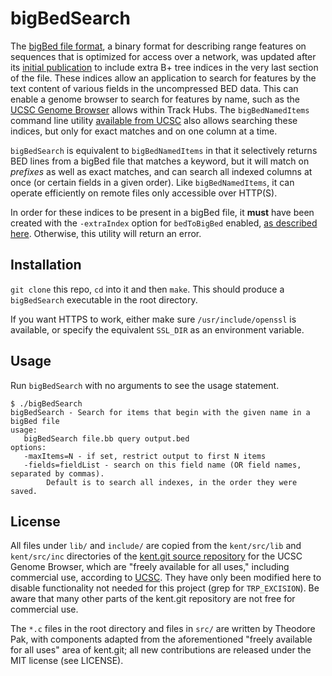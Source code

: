 # bigBedSearch

The [bigBed file format][bb], a binary format for describing range features on sequences that is optimized for access over a network, was updated after its [initial publication][bioinf] to include extra B+ tree indices in the very last section of the file. These indices allow an application to search for features by the text content of various fields in the uncompressed BED data. This can enable a genome browser to search for features by name, such as the [UCSC Genome Browser][ucsc] allows within Track Hubs. The `bigBedNamedItems` command line utility [available from UCSC][bbni] also allows searching these indices, but only for exact matches and on one column at a time.

`bigBedSearch` is equivalent to `bigBedNamedItems` in that it selectively returns BED lines from a bigBed file that matches a keyword, but it will match on *prefixes* as well as exact matches, and can search all indexed columns at once (or certain fields in a given order). Like `bigBedNamedItems`, it can operate efficiently on remote files only accessible over HTTP(S).

In order for these indices to be present in a bigBed file, it **must** have been created with the `-extraIndex` option for `bedToBigBed` enabled, [as described here][bbex]. Otherwise, this utility will return an error.

## Installation

`git clone` this repo, `cd` into it and then `make`. This should produce a `bigBedSearch` executable in the root directory.

If you want HTTPS to work, either make sure `/usr/include/openssl` is available, or specify the equivalent `SSL_DIR` as an environment variable.

## Usage

Run `bigBedSearch` with no arguments to see the usage statement.

    $ ./bigBedSearch
    bigBedSearch - Search for items that begin with the given name in a bigBed file
    usage:
       bigBedSearch file.bb query output.bed
    options:
       -maxItems=N - if set, restrict output to first N items
       -fields=fieldList - search on this field name (OR field names, separated by commas).
            Default is to search all indexes, in the order they were saved.

## License

All files under `lib/` and `include/` are copied from the `kent/src/lib` and `kent/src/inc` directories of the [kent.git source repository][kent.git] for the UCSC Genome Browser, which are "freely available for all uses," including commercial use, according to [UCSC][ucsclicense]. They have only been modified here to disable functionality not needed for this project (grep for `TRP_EXCISION`). Be aware that many other parts of the kent.git repository are not free for commercial use.

The `*.c` files in the root directory and files in `src/` are written by Theodore Pak, with components adapted from the aforementioned "freely available for all uses" area of kent.git; all new contributions are released under the MIT license (see LICENSE).

[bb]: https://genome.ucsc.edu/goldenPath/help/bigBed.html
[bioinf]: https://bioinformatics.oxfordjournals.org/content/26/17/2204.long
[bbni]: http://hgdownload.soe.ucsc.edu/admin/exe/
[bbex]: https://genome.ucsc.edu/goldenPath/help/bigBed.html#Ex3
[ucsc]: https://genome.ucsc.edu/
[kent.git]: http://genome-source.cse.ucsc.edu/gitweb/?p=kent.git;a=tree;f=src;hb=HEAD
[ucsclicense]: https://genome.ucsc.edu/license/